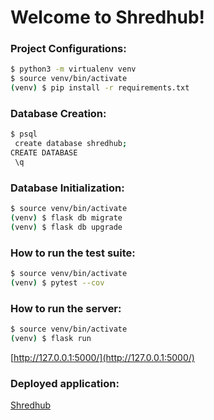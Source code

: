 # Welcome to Shredhub!

### Project Configurations:
```bash
$ python3 -m virtualenv venv
$ source venv/bin/activate
(venv) $ pip install -r requirements.txt
```

### Database Creation:
```bash
$ psql
 create database shredhub;
CREATE DATABASE
 \q
```

### Database Initialization:
```bash
$ source venv/bin/activate
(venv) $ flask db migrate
(venv) $ flask db upgrade
```

### How to run the test suite:
```bash
$ source venv/bin/activate
(venv) $ pytest --cov
```

### How to run the server:
```bash
$ source venv/bin/activate
(venv) $ flask run
```
[http://127.0.0.1:5000/](http://127.0.0.1:5000/)

### Deployed application:
[Shredhub](https://shredhub.herokuapp.com)
